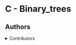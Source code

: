 # C - Binary_trees


## Authors
<details>
    <summary> Contributors </summary>
    <ul>
    <li><a href="https://www.github.com/Holladworld"> Oladimeji Olayinka</a></li>
    <li><a href="https://www.github.com/Aliyumusamkk">Aliyu Musa Kala-Kala</a></li>
    </ul>
</details>
